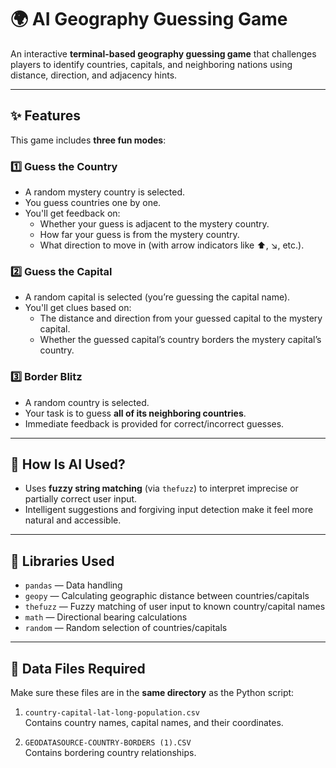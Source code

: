 # 🌍 AI Geography Guessing Game

An interactive **terminal-based geography guessing game** that challenges players to identify countries, capitals, and neighboring nations using distance, direction, and adjacency hints.

---

## ✨ Features

This game includes **three fun modes**:

### 1️⃣ Guess the Country
- A random mystery country is selected.
- You guess countries one by one.
- You'll get feedback on:
  - Whether your guess is adjacent to the mystery country.
  - How far your guess is from the mystery country.
  - What direction to move in (with arrow indicators like ⬆️, ↘️, etc.).

### 2️⃣ Guess the Capital
- A random capital is selected (you’re guessing the capital name).
- You'll get clues based on:
  - The distance and direction from your guessed capital to the mystery capital.
  - Whether the guessed capital’s country borders the mystery capital’s country.

### 3️⃣ Border Blitz
- A random country is selected.
- Your task is to guess **all of its neighboring countries**.
- Immediate feedback is provided for correct/incorrect guesses.

---

## 🧠 How Is AI Used?

- Uses **fuzzy string matching** (via `thefuzz`) to interpret imprecise or partially correct user input.
- Intelligent suggestions and forgiving input detection make it feel more natural and accessible.

---

## 🧩 Libraries Used

- `pandas` — Data handling  
- `geopy` — Calculating geographic distance between countries/capitals  
- `thefuzz` — Fuzzy matching of user input to known country/capital names  
- `math` — Directional bearing calculations  
- `random` — Random selection of countries/capitals  

---

## 📁 Data Files Required

Make sure these files are in the **same directory** as the Python script:

1. `country-capital-lat-long-population.csv`  
   Contains country names, capital names, and their coordinates.

2. `GEODATASOURCE-COUNTRY-BORDERS (1).CSV`  
   Contains bordering country relationships.
